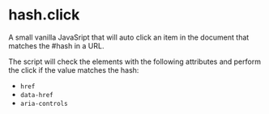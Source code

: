 # hash.click

A small vanilla JavaSript that will auto click an item in the document that matches the #hash in a URL.

The script will check the elements with the following attributes and perform the click if the value matches the hash:

* ```href```  
* ```data-href```  
* ```aria-controls```  
